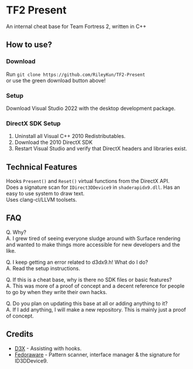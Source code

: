 # TF2 Present
An internal cheat base for Team Fortress 2, written in C++  
## How to use?
### Download
Run `git clone https://github.com/RileyKun/TF2-Present`  
or use the green download button above!
### Setup
Download Visual Studio 2022 with the desktop development package.  
### DirectX SDK Setup
1. Uninstall all Visual C++ 2010 Redistributables.
2. Download the 2010 DirectX SDK
3. Restart Visual Studio and verify that DirectX headers and libraries exist.
## Technical Features
Hooks `Present()` and `Reset()` virtual functions from the DirectX API.  
Does a signature scan for `IDirect3DDevice9` in `shaderapidx9.dll`.
Has an easy to use system to draw text.  
Uses clang-cl/LLVM toolsets.
## FAQ
Q. Why?  
A. I grew tired of seeing everyone sludge around with Surface rendering
and wanted to make things more accessible for new developers and the like.  

Q. I keep getting an error related to d3dx9.h! What do I do?  
A. Read the setup instructions.

Q. If this is a cheat base, why is there no SDK files or basic features?  
A. This was more of a proof of concept and a decent reference for people to go by when they write their own hacks.  
  
Q. Do you plan on updating this base at all or adding anything to it?  
A. If I add anything, I will make a new repository. This is mainly just a proof of concept.
## Credits
- [D3X](https://github.com/angelfor3v3r/) - Assisting with hooks.  
- [Fedoraware](https://github.com/Fedoraware/Fedoraware) - Pattern scanner, interface manager & the signature for ID3DDevice9.  
